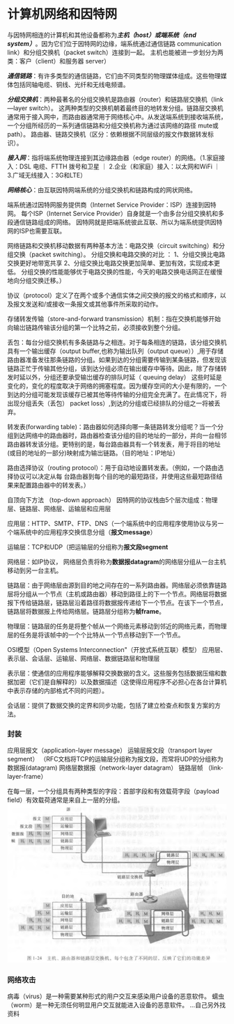 
# 计算机网络和因特网


与因特网相连的计算机和其他设备都称为***主机（host）或端系统（end system）***。因为它们位于因特网的边缘，端系统通过通信链路 communication link）和分组交换机（packet switch）连接到一起。
主机也能被进一步划分为两类：客户（client）和服务器 server）

***通信链路***：有许多类型的通信链路，它们由不同类型的物理媒体组成。这些物理媒体包括同轴电缆、铜线、光纤和无线电频谱。

***分组交换机***：两种最著名的分组交换机是路由器（router）和链路层交换机（link—layer switch）。 
这两种类型的交换机朝着最终目的地转发分组。链路层交换机通常用于接入网中，而路由器通常用于网络核心中。从发送端系统到接收端系统，一个分组所经历的一系列通信链路和分组交换机称为通过该网络的路径 mute或path）。
路由器、链路交换机（区分：依赖根据不同层级的报文作数据转发标识）。

***接入网***：指将端系统物理连接到其边缘路由器（edge router）的网络。（1.家庭接入：DSL 电缆、FTTH 拨号和卫星 ｜  2.企业（和家庭）接入：以太网和WiFi ｜ 3.广域无线接入：3G和LTE）

***网络核心***：由互联因特网端系统的分组交换机和链路构成的网状网络。

端系统通过因特网服务提供商（Internet Service Provider：ISP）连接到因特网。
每个ISP（Internet Service Provider）自身就是一个由多台分组交换机和多段通信链路组成的网络。
因特网就是把端系统彼此互联、所以为端系统提供因特网的ISP也需要互联。

网络链路和交换机移动数据有两种基本方法：电路交换（circuit switching）和分组交换（packet switching）。
分组交换和电路交换的对比 ：
1、分组交换比电路交换更好地带宽共享
2、分组交换比电路交换更加简单、更加有效，实现成本更低。
分组交换的性能能够优于电路交换的性能，今天的电路交换电话网正在缓慢地向分组交换迁移。）

协议（protocol）定义了在两个或多个通信实体之间交换的报文的格式和顺序，以及报文发送和/或接收一条报文或其他事件所采取的动作。

存储转发传输（store-and-forward transmission）机制：指在交换机能够开始向输岀链路传输该分组的第一个比特之前，必须接收到整个分组。

丢包：每台分组交换机有多条链路与之相连。对于每条相连的链路，该分组交换机具有一个输出缓存（output buffer,也称为输出队列（output queue））,用于存储路由器准备发往那条链路的分组。如果到达的分组需要传输到某条链路，但发现该链路正忙于传输其他分组，该到达分组必须在输出缓存中等待。因此，除了存储转发时延以外，分组还要承受输岀缓存的排队时延（ queuing delay） 这些时延是变化的，变化的程度取决于网络的拥塞程度。因为缓存空间的大小是有限的，一个到达的分组可能发现该缓存已被其他等待传输的分组完全充满了。在此情况下，将出现分组丢失（丢包） packet loss）,到达的分组或已经排队的分组之一将被丢弃。

转发表(forwarding table)：路由器如何选择向哪一条链路转发分组呢？当一个分组到达网络中的路由器时，路由器检查该分组的目的地址的一部分，并向一台相邻路由器转发该分组。更特别的是，每台路由器具有一个转发表，用于将目的地址(或目的地址的一部分)映射成为输岀链路。（目的地址：IP地址）

路由选择协议（routing protocol）：用于自动地设置转发表。（例如，一个路由选择协议可以决定从每
台路由器到每个目的地的最短路径，并使用这些最短路径结果来配置路由器中的转发表。）


自顶向下方法 （top-down approach）
因特网的协议栈由5个层次组成：物理层、链路层、网络层、运输层和应用层

应用层：HTTP、SMTP、FTP、DNS（一个端系统中的应用程序使用协议与另一个端系统中的应用程序交换信息分组（**报文message**）

运输层：TCP和UDP（把运输层的分组称为**报文段segment**

网络层：如IP协议， 网络层负责将称为**数据报datagram**的网络层分组从一台主机移动到另一台主机。

链路层：由于网络层由源到目的地之间存在的一系列路由器。网络层必须依靠链路层将分组从一个节点（主机或路由器）移动到路径上的下一个节点。网络层将数据报下传给链路层，链路层沿着路径将数据报传递给下一个节点。在该下一个节点，链路层将数据报上传给网络层。链路层分组称为**帧frame**。

物理层：链路层的任务是将整个帧从一个网络元素移动到邻近的网络元素，而物理层的任务是将该帧中的一个个比特从一个节点移动到下一个节点。

OSI模型（Open Systems Interconnection"（开放式系统互联）模型）
应用层、表示层、会话层、运输层、网络层、数据链路层和物理层

表示层：使通信的应用程序能够解释交换数据的含义。这些服务包括数据压缩和数据加密（它们是自解释的）以及数据描述（这使得应用程序不必担心在各台计算机中表示存储的内部格式不同的问题）。

会话层：提供了数据交换的定界和同步功能，包括了建立检查点和恢复方案的方法。


### 封装
应用层报文（application-layer message）
运输层报文段（transport layer segment）
 （RFC文档将TCP的运输层分组称为报文段，而常将UDP的分组称为数据报(datagram)
网络层数据报（network-layer datagram）
链路层帧 （link-layer-frame）

在每一层，一个分组具有两种类型的字段：首部字段和有效载荷字段（payload field）有效载荷通常是来自上一层的分组。
![主机、路由器和链路层交换机，每个包含了不同的层，反映了它们的功能差异](/计算机网络-自顶向下方法第七版/image/主机、路由器和链路层交换机，每个包含了不同的层，反映了它们的功能差异.png)



### 网络攻击
病毒（virus）是一种需要某种形式的用户交互来感染用户设备的恶意软件。
蠕虫（worm）是一种无须任何明显用户交互就能进入设备的恶意软件。
...自己另外找资料


